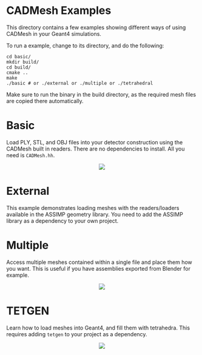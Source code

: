# CADMesh Examples

This directory contains a few examples showing different ways of using CADMesh in your Geant4 simulations.

To run a example, change to its directory, and do the following:

```
cd basic/ 
mkdir build/
cd build/
cmake ..
make
./basic # or ./external or ./multiple or ./tetrahedral
```

Make sure to run the binary in the build directory, as the required mesh files are copied there automatically.

# Basic
Load PLY, STL, and OBJ files into your detector construction using the CADMesh built in readers. There are no dependencies to install. All you need is `CADMesh.hh`.

<p align="center">
<img src="https://raw.github.com/christopherpoole/CADMesh/master/examples/basic/screenshot.png"/>
</p>

# External 
This example demonstrates loading meshes with the readers/loaders available in the ASSIMP geometry library. You need to add the ASSIMP library as a dependency to your own project.

# Multiple
Access multiple meshes contained within a single file and place them how you want. This is useful if you have assemblies exported from Blender for example.

<p align="center">
<img src="https://raw.github.com/christopherpoole/CADMesh/master/examples/multiple/screenshot.png"/>
</p>

# TETGEN
Learn how to load meshes into Geant4, and fill them with tetrahedra. This requires adding `tetgen` to your project as a dependency.

<p align="center">
<img src="https://raw.github.com/christopherpoole/CADMesh/master/examples/tetrahedra/screenshot.png"/>
</p>

